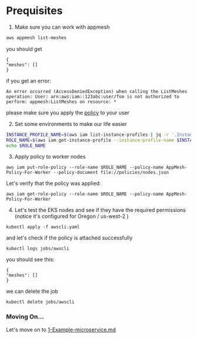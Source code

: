 # Prequisites 

1. Make sure you can work with appmesh
```bash
aws appmesh list-meshes
```

you should get 

```
{
"meshes": []
}
```

if you get an error: 
```
An error occurred (AccessDeniedException) when calling the ListMeshes operation: User: arn:aws:iam::123abc:user/foo is not authorized to perform: appmesh:ListMeshes on resource: *
```

please make sure you apply the [policy](policies/node.json) to your user


2. Set some environments to make our life easier

```bash
INSTANCE_PROFILE_NAME=$(aws iam list-instance-profiles | jq -r '.InstanceProfiles[].InstanceProfileName' | grep nodegroup)
ROLE_NAME=$(aws iam get-instance-profile --instance-profile-name $INSTANCE_PROFILE_NAME | jq -r '.InstanceProfile.Roles[] | .RoleName')
echo $ROLE_NAME
```

3. Apply policy to worker nodes

```
aws iam put-role-policy --role-name $ROLE_NAME --policy-name AppMesh-Policy-For-Worker --policy-document file://policies/nodes.json
```

Let's verify that the policy was applied: 

```
aws iam get-role-policy --role-name $ROLE_NAME --policy-name AppMesh-Policy-For-Worker
```


4. Let's test the EKS nodes and see if they have the required permissions (notice it's configured for Oregon / us-west-2 )

```
kubectl apply -f awscli.yaml
```


and let's check if the policy is attached successfully 
```
kubectl logs jobs/awscli
```

you should see this:
```
{
"meshes": []
}
```

we can delete the job

```
kubectl delete jobs/awscli
```


### Moving On...

Let's move on to [1-Example-microservice.md](1-Example-microservice.md)

